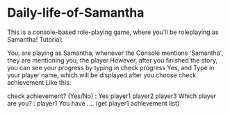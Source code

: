 # Daily-life-of-Samantha
 This is a console-based role-playing game, where you'll be roleplaying as Samantha!
Tutorial:

You, are playing as Samantha, whenever the Console mentions 'Samantha', they are mentioning you, the player
However, after you finished the story, you can see your progress by typing
in check progress Yes, and Type in your player name, which will be displayed after you choose check achievement
Like this:

check achievement? (Yes/No) : Yes
player1
player2
player3
Which player are you? : player1
You have .... (get player1 achievement list)
